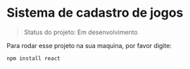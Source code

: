 <h1> Sistema de cadastro de jogos </h1>

>Status do projeto: Em desenvolvimento

Para rodar esse projeto na sua maquina, por favor digite: 

```
npm install react
```
